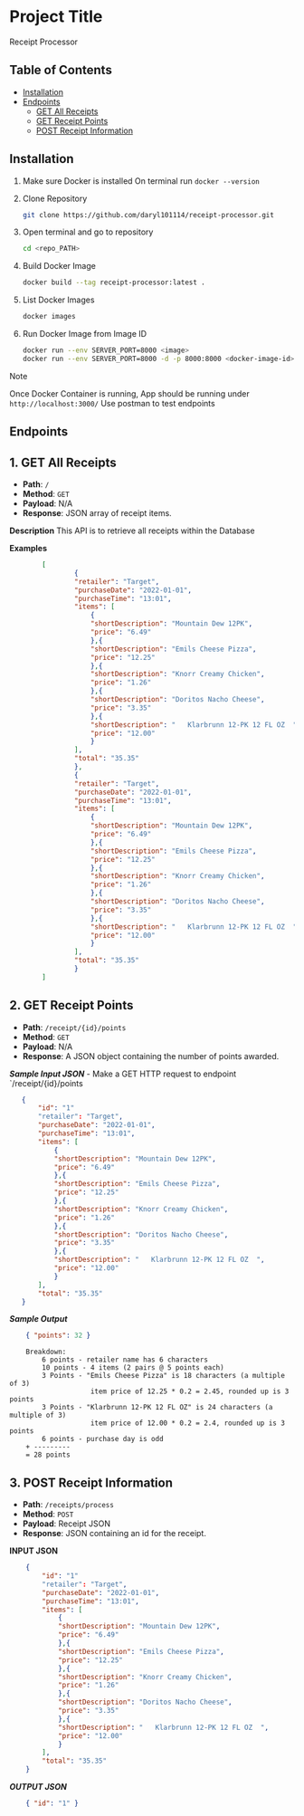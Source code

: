# Project Title
Receipt Processor

## Table of Contents
- [Installation](#installation)
- [Endpoints](#Endpoints)
    - [GET All Receipts](#1-get-all-receipts)
    - [GET Receipt Points](#2-get-receipt-points)
    - [POST Receipt Information](#3-post-receipt-information)

## Installation
1. Make sure Docker is installed
    On terminal run ``` docker --version ```

2. Clone Repository 
    ```bash
    git clone https://github.com/daryl101114/receipt-processor.git
    ```
3. Open terminal and go to repository
    ``` bash
    cd <repo_PATH>
    ```

4. Build Docker Image
    ```bash 
    docker build --tag receipt-processor:latest .
    ```
5. List Docker Images
    ``` bash
    docker images
    ```

6. Run Docker Image from Image ID
    ``` bash
    docker run --env SERVER_PORT=8000 <image>
    docker run --env SERVER_PORT=8000 -d -p 8000:8000 <docker-image-id> 
    ```
> [!NOTE]
> Once Docker Container is running, App should be running under `http://localhost:3000/`
> Use postman to test endpoints


## Endpoints
## 1. GET All Receipts
- **Path**: `/`
- **Method**: `GET`
- **Payload**: N/A
- **Response**: JSON array of receipt items.

**Description**
This API is to retrieve all receipts within the Database

**Examples**
``` json
        [
                {
                "retailer": "Target",
                "purchaseDate": "2022-01-01",
                "purchaseTime": "13:01",
                "items": [
                    {
                    "shortDescription": "Mountain Dew 12PK",
                    "price": "6.49"
                    },{
                    "shortDescription": "Emils Cheese Pizza",
                    "price": "12.25"
                    },{
                    "shortDescription": "Knorr Creamy Chicken",
                    "price": "1.26"
                    },{
                    "shortDescription": "Doritos Nacho Cheese",
                    "price": "3.35"
                    },{
                    "shortDescription": "   Klarbrunn 12-PK 12 FL OZ  ",
                    "price": "12.00"
                    }
                ],
                "total": "35.35"
                },
                {
                "retailer": "Target",
                "purchaseDate": "2022-01-01",
                "purchaseTime": "13:01",
                "items": [
                    {
                    "shortDescription": "Mountain Dew 12PK",
                    "price": "6.49"
                    },{
                    "shortDescription": "Emils Cheese Pizza",
                    "price": "12.25"
                    },{
                    "shortDescription": "Knorr Creamy Chicken",
                    "price": "1.26"
                    },{
                    "shortDescription": "Doritos Nacho Cheese",
                    "price": "3.35"
                    },{
                    "shortDescription": "   Klarbrunn 12-PK 12 FL OZ  ",
                    "price": "12.00"
                    }
                ],
                "total": "35.35"
                }
        ]
```

## 2. GET Receipt Points
- **Path**: `/receipt/{id}/points`
- **Method**: `GET`
- **Payload**: N/A
- **Response**: A JSON object containing the number of points awarded.

***Sample Input JSON*** - Make a GET HTTP request to endpoint `/receipt/{id}/points
 ``` json
    {
        "id": "1"
        "retailer": "Target",
        "purchaseDate": "2022-01-01",
        "purchaseTime": "13:01",
        "items": [
            {
            "shortDescription": "Mountain Dew 12PK",
            "price": "6.49"
            },{
            "shortDescription": "Emils Cheese Pizza",
            "price": "12.25"
            },{
            "shortDescription": "Knorr Creamy Chicken",
            "price": "1.26"
            },{
            "shortDescription": "Doritos Nacho Cheese",
            "price": "3.35"
            },{
            "shortDescription": "   Klarbrunn 12-PK 12 FL OZ  ",
            "price": "12.00"
            }
        ],
        "total": "35.35"
    }
```
 ***Sample Output***
``` json
    { "points": 32 }
 ```
```
    Breakdown:
        6 points - retailer name has 6 characters
        10 points - 4 items (2 pairs @ 5 points each)
        3 Points - "Emils Cheese Pizza" is 18 characters (a multiple of 3)
                    item price of 12.25 * 0.2 = 2.45, rounded up is 3 points
        3 Points - "Klarbrunn 12-PK 12 FL OZ" is 24 characters (a multiple of 3)
                    item price of 12.00 * 0.2 = 2.4, rounded up is 3 points
        6 points - purchase day is odd
    + ---------
    = 28 points
 ```

## 3. POST Receipt Information
- **Path**: `/receipts/process`
- **Method**: `POST`
- **Payload**: Receipt JSON
- **Response**: JSON containing an id for the receipt.

**INPUT JSON**
``` json
    {
        "id": "1"
        "retailer": "Target",
        "purchaseDate": "2022-01-01",
        "purchaseTime": "13:01",
        "items": [
            {
            "shortDescription": "Mountain Dew 12PK",
            "price": "6.49"
            },{
            "shortDescription": "Emils Cheese Pizza",
            "price": "12.25"
            },{
            "shortDescription": "Knorr Creamy Chicken",
            "price": "1.26"
            },{
            "shortDescription": "Doritos Nacho Cheese",
            "price": "3.35"
            },{
            "shortDescription": "   Klarbrunn 12-PK 12 FL OZ  ",
            "price": "12.00"
            }
        ],
        "total": "35.35"
    }
```
***OUTPUT JSON***
```json
    { "id": "1" }
```